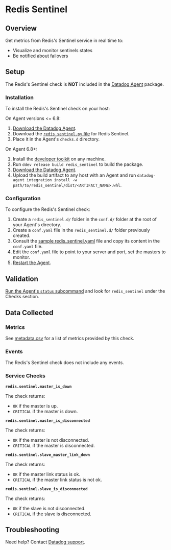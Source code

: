 # Redis Sentinel

## Overview

Get metrics from Redis's Sentinel service in real time to:

* Visualize and monitor sentinels states
* Be notified about failovers


## Setup

The Redis's Sentinel check is **NOT** included in the [Datadog Agent][1] package.

### Installation

To install the Redis's Sentinel check on your host:

On Agent versions <= 6.8:

1. [Download the Datadog Agent][1].
2. Download the [`redis_sentinel.py` file][8] for Redis Sentinel.
3. Place it in the Agent's `checks.d` directory.

On Agent 6.8+:

1. Install the [developer toolkit][7] on any machine.
2. Run `ddev release build redis_sentinel` to build the package.
3. [Download the Datadog Agent][1].
4. Upload the build artifact to any host with an Agent and run `datadog-agent integration install -w path/to/redis_sentinel/dist/<ARTIFACT_NAME>.whl`.

### Configuration

To configure the Redis's Sentinel check:

1. Create a `redis_sentinel.d/` folder in the `conf.d/` folder at the root of your Agent's directory.
2. Create a `conf.yaml` file in the `redis_sentinel.d/` folder previously created.
3. Consult the [sample redis_sentinel.yaml][2] file and copy its content in the `conf.yaml` file.
4. Edit the `conf.yaml` file to point to your server and port, set the masters to monitor.
5. [Restart the Agent][3].

## Validation

[Run the Agent's `status` subcommand][4] and look for `redis_sentinel` under the Checks section.

## Data Collected
### Metrics
See [metadata.csv][5] for a list of metrics provided by this check.

### Events
The Redis's Sentinel check does not include any events.

### Service Checks
**`redis.sentinel.master_is_down`**

The check returns:

* `OK` if the master is up.
* `CRITICAL` if the master is down.


**`redis.sentinel.master_is_disconnected`**

The check returns:

* `OK` if the master is not disconnected.
* `CRITICAL` if the master is disconnected.


**`redis.sentinel.slave_master_link_down`**

The check returns:

* `OK` if the master link status is ok.
* `CRITICAL` if the master link status is not ok.


**`redis.sentinel.slave_is_disconnected`**

The check returns:

* `OK` if the slave is not disconnected.
* `CRITICAL` if the slave is disconnected.

## Troubleshooting
Need help? Contact [Datadog support][6].

[1]: https://app.datadoghq.com/account/settings#agent
[2]: https://github.com/DataDog/integrations-extras/blob/master/redis_sentinel/datadog_checks/redis_sentinel/data/conf.yaml.example
[3]: https://docs.datadoghq.com/agent/faq/agent-commands/#start-stop-restart-the-agent
[4]: https://docs.datadoghq.com/agent/faq/agent-commands/#agent-status-and-information
[5]: https://github.com/DataDog/integrations-extras/blob/master/redis_sentinel/metadata.csv
[6]: http://docs.datadoghq.com/help/
[7]: https://docs.datadoghq.com/developers/integrations/new_check_howto/#developer-toolkit
[8]: https://github.com/DataDog/integrations-extras/blob/master/redis_sentinel/datadog_checks/redis_sentinel/redis_sentinel.py
